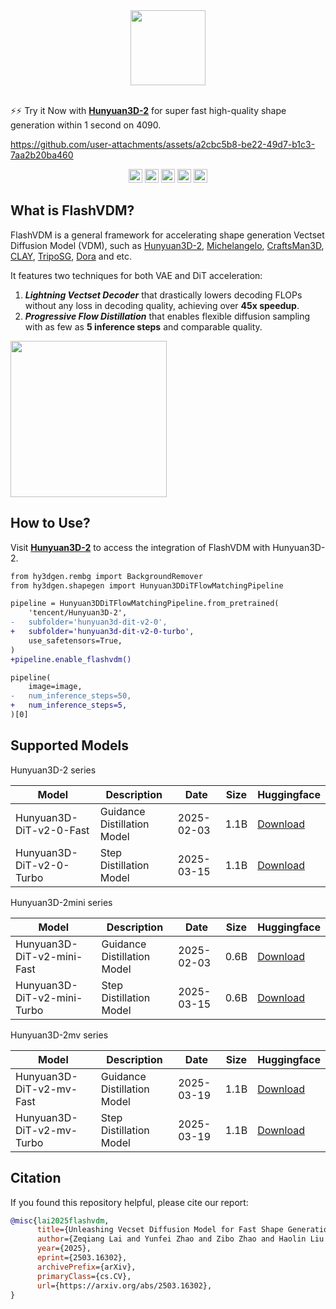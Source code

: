 <div align="center">
    <img src="https://github.com/user-attachments/assets/96a9c182-6ac9-4744-89d2-9f95aa1e7b67"  height=120>
</div>
</br>

⚡️⚡️ Try it Now with **[Hunyuan3D-2](https://github.com/Tencent/Hunyuan3D-2)** for super fast high-quality shape generation within 1 second on 4090.




https://github.com/user-attachments/assets/a2cbc5b8-be22-49d7-b1c3-7aa2b20ba460





<div align="center">
  <a href=https://huggingface.co/spaces/tencent/Hunyuan3D-2mini-Turbo  target="_blank"><img src=https://img.shields.io/badge/%F0%9F%A4%97%20Demo-276cb4.svg height=22px></a>
  <a href=https://huggingface.co/tencent/Hunyuan3D-2mini target="_blank"><img src=https://img.shields.io/badge/%F0%9F%A4%97%20Models-d96902.svg height=22px></a>
  <a href=https://discord.gg/dNBrdrGGMa target="_blank"><img src= https://img.shields.io/badge/Discord-white.svg?logo=discord height=22px></a>
  <a href="https://arxiv.org/abs/2503.16302" target="_blank"><img src=https://img.shields.io/badge/Report-b5212f.svg?logo=arxiv height=22px></a>
  <a href=https://x.com/txhunyuan target="_blank"><img src=https://img.shields.io/badge/Hunyuan-black.svg?logo=x height=22px></a>
</div>


## What is FlashVDM?
FlashVDM is a general framework for accelerating shape generation Vectset Diffusion Model (VDM), such as [Hunyuan3D-2](https://github.com/Tencent/Hunyuan3D-2), [Michelangelo](https://github.com/NeuralCarver/Michelangelo), [CraftsMan3D](https://github.com/wyysf-98/CraftsMan3D), [CLAY](https://github.com/CLAY-3D/OpenCLAY), [TripoSG](https://arxiv.org/abs/2502.06608), [Dora](https://github.com/Seed3D/Dora) and etc.

It features two techniques for both VAE and DiT acceleration: 

1. ***Lightning Vectset Decoder*** that drastically lowers decoding FLOPs without any loss in decoding quality, achieving over **45x speedup**.
2. ***Progressive Flow Distillation*** that enables flexible diffusion sampling with as few as **5 inference steps** and comparable quality.

<img src="https://github.com/user-attachments/assets/bcc1f43e-4cfa-47f3-9a45-421f75cf5138"  height=250>

## How to Use?

Visit **[Hunyuan3D-2](https://github.com/Tencent/Hunyuan3D-2)** to access the integration of FlashVDM with Hunyuan3D-2.

```diff
from hy3dgen.rembg import BackgroundRemover
from hy3dgen.shapegen import Hunyuan3DDiTFlowMatchingPipeline

pipeline = Hunyuan3DDiTFlowMatchingPipeline.from_pretrained(
    'tencent/Hunyuan3D-2',
-   subfolder='hunyuan3d-dit-v2-0',
+   subfolder='hunyuan3d-dit-v2-0-turbo',
    use_safetensors=True,
)
+pipeline.enable_flashvdm()

pipeline(
    image=image,
-   num_inference_steps=50,
+   num_inference_steps=5,
)[0]
```

## Supported Models

Hunyuan3D-2 series

| Model                    | Description                 | Date       | Size | Huggingface                                                                               |
| ------------------------ | --------------------------- | ---------- | ---- | ----------------------------------------------------------------------------------------- |
| Hunyuan3D-DiT-v2-0-Fast  | Guidance Distillation Model | 2025-02-03 | 1.1B | [Download](https://huggingface.co/tencent/Hunyuan3D-2/tree/main/hunyuan3d-dit-v2-0-fast)  |
| Hunyuan3D-DiT-v2-0-Turbo | Step Distillation Model     | 2025-03-15 | 1.1B | [Download](https://huggingface.co/tencent/Hunyuan3D-2/tree/main/hunyuan3d-dit-v2-0-turbo) |


Hunyuan3D-2mini series

| Model                       | Description                 | Date       | Size | Huggingface                                                                                      |
| --------------------------- | --------------------------- | ---------- | ---- | ------------------------------------------------------------------------------------------------ |
| Hunyuan3D-DiT-v2-mini-Fast  | Guidance Distillation Model | 2025-02-03 | 0.6B | [Download](https://huggingface.co/tencent/Hunyuan3D-2mini/tree/main/hunyuan3d-dit-v2-mini-fast)  |
| Hunyuan3D-DiT-v2-mini-Turbo | Step Distillation Model     | 2025-03-15 | 0.6B | [Download](https://huggingface.co/tencent/Hunyuan3D-2mini/tree/main/hunyuan3d-dit-v2-mini-turbo) |


Hunyuan3D-2mv series

| Model                     | Description                 | Date       | Size | Huggingface                                                                                  |
| ------------------------- | --------------------------- | ---------- | ---- | -------------------------------------------------------------------------------------------- |
| Hunyuan3D-DiT-v2-mv-Fast  | Guidance Distillation Model | 2025-03-19 | 1.1B | [Download](https://huggingface.co/tencent/Hunyuan3D-2mv/tree/main/hunyuan3d-dit-v2-mv-fast)  |
| Hunyuan3D-DiT-v2-mv-Turbo | Step Distillation Model     | 2025-03-19 | 1.1B | [Download](https://huggingface.co/tencent/Hunyuan3D-2mv/tree/main/hunyuan3d-dit-v2-mv-turbo) |


## Citation

If you found this repository helpful, please cite our report:

```bibtex
@misc{lai2025flashvdm,
      title={Unleashing Vecset Diffusion Model for Fast Shape Generation}, 
      author={Zeqiang Lai and Yunfei Zhao and Zibo Zhao and Haolin Liu and Fuyun Wang and Huiwen Shi and Xianghui Yang and Qinxiang Lin and Jinwei Huang and Yuhong Liu and Jie Jiang and Chunchao Guo and Xiangyu Yue},
      year={2025},
      eprint={2503.16302},
      archivePrefix={arXiv},
      primaryClass={cs.CV},
      url={https://arxiv.org/abs/2503.16302}, 
}
```
